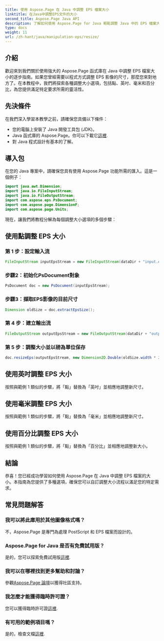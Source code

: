 ```yaml
---
title: 使用 Aspose.Page 在 Java 中調整 EPS 檔案大小
linktitle: 在Java中調整EPS文件的大小
second_title: Aspose.Page Java API
description: 了解如何使用 Aspose.Page for Java 輕鬆調整 Java 中的 EPS 檔案大小。請按照我們的綜合指南取得逐步說明。
type: docs
weight: 11
url: /zh-hant/java/manipulation-eps/resize/
---
```

## 介紹
歡迎來到我們關於使用強大的 Aspose.Page 函式庫在 Java 中調整 EPS 檔案大小的逐步指南。如果您曾經需要以程式方式調整 EPS 影像的尺寸，那麼您來對地方了。在本教程中，我們將探索各種調整大小選項，包括點、英吋、毫米和百分比，為您提供滿足特定要求所需的靈活性。
## 先決條件
在我們深入學習本教學之前，請確保您具備以下條件：
- 您的電腦上安裝了 Java 開發工具包 (JDK)。
-  Java 函式庫的 Aspose.Page。你可以下載它[這裡](https://releases.aspose.com/page/java/).
- 對 Java 程式設計有基本的了解。
## 導入包
在您的 Java 專案中，請確保您具有使用 Aspose.Page 功能所需的匯入。這是一個例子：
```java
import java.awt.Dimension;
import java.io.FileInputStream;
import java.io.FileOutputStream;
import com.aspose.eps.PsDocument;
import com.aspose.page.DimensionF;
import com.aspose.page.Units;

```
現在，讓我們將教程分解為每個調整大小選項的多個步驟：
## 使用點調整 EPS 大小
### 第 1 步：設定輸入流
```java
FileInputStream inputEpsStream = new FileInputStream(dataDir + "input.eps");
```
### 步驟2：初始化PsDocument對象
```java
PsDocument doc = new PsDocument(inputEpsStream);
```
### 步驟3：擷取EPS影像的目前尺寸
```java
Dimension oldSize = doc.extractEpsSize();
```
### 第 4 步：建立輸出流
```java
FileOutputStream outputEpsStream = new FileOutputStream(dataDir + "output_resize_points.eps");
```
### 第 5 步：調整大小並以磅為單位保存
```java
doc.resizeEps(outputEpsStream, new Dimension2D.Double(oldSize.width * 2, oldSize.height * 2), Units.Points);
```
## 使用英吋調整 EPS 大小
按照與範例 1 類似的步驟，將「點」替換為「英吋」並相應地調整新尺寸。
## 使用毫米調整 EPS 大小
按照與範例 1 類似的步驟，將「點」替換為「毫米」並相應地調整新尺寸。
## 使用百分比調整 EPS 大小
按照與範例 1 類似的步驟，將「點」替換為「百分比」並相應地調整新大小。
## 結論
恭喜！您已經成功學習如何使用 Aspose.Page 在 Java 中調整 EPS 檔案的大小。本指南為您提供了多種選項，確保您可以自訂調整大小流程以滿足您的特定需求。

## 常見問題解答
### 我可以將此庫用於其他圖像格式嗎？
不，Aspose.Page 是專門為處理 PostScript 和 EPS 檔案而設計的。
### Aspose.Page for Java 是否有免費試用版？
是的，您可以探索免費試用版[這裡](https://releases.aspose.com/).
### 我可以在哪裡找到更多幫助和討論？
參觀[Aspose.Page 論壇](https://forum.aspose.com/c/page/39)以獲得社區支持。
### 我怎麼才能獲得臨時許可證？
您可以獲得臨時許可證[這裡](https://purchase.aspose.com/temporary-license/).
### 有可用的範例項目嗎？
是的，檢查文檔[這裡](https://reference.aspose.com/page/java/).